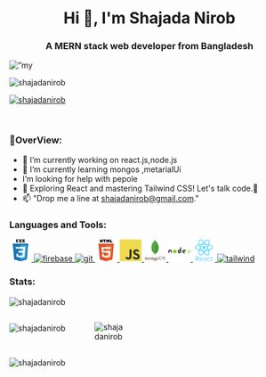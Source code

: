 
 <h1 align="center">Hi 👋, I'm Shajada Nirob</h1>
<h3 align="center">A MERN stack web developer from Bangladesh</h3>
<img width="full" height="full" src="https://i.ibb.co/52znG1Q/iam.png" alt=”my banner”>

<p align="left"> <img src="https://komarev.com/ghpvc/?username=shajadanirob&label=Profile%20views&color=0e75b6&style=flat" alt="shajadanirob" /> </p>

<p align="left"> <a href="https://github.com/ryo-ma/github-profile-trophy"><img src="https://github-profile-trophy.vercel.app/?username=shajadanirob" alt="shajadanirob" /></a> </p>

<p align="left"> <a href="https://twitter.com/" target="blank"><img src="https://img.shields.io/twitter/follow/?logo=twitter&style=for-the-badge" alt="" /></a> </p>
<h3 align="left">👀OverView:</h3>

- 🔭 I’m currently working on react.js,node.js
- 🌱 I’m currently learning mongos ,metarialUi
-  I’m looking for help with pepole
- 💬 Exploring React and mastering Tailwind CSS! Let's talk code.🚀 
- 📫 "Drop me a line at shajadanirob@gmail.com."




<p align="left">
</p>

<h3 align="left">Languages and Tools:</h3>
<p align="left"> <a href="https://www.w3schools.com/css/" target="_blank" rel="noreferrer"> <img src="https://raw.githubusercontent.com/devicons/devicon/master/icons/css3/css3-original-wordmark.svg" alt="css3" width="40" height="40"/> </a> <a href="https://firebase.google.com/" target="_blank" rel="noreferrer"> <img src="https://www.vectorlogo.zone/logos/firebase/firebase-icon.svg" alt="firebase" width="40" height="40"/> </a> <a href="https://git-scm.com/" target="_blank" rel="noreferrer"> <img src="https://www.vectorlogo.zone/logos/git-scm/git-scm-icon.svg" alt="git" width="40" height="40"/> </a> <a href="https://www.w3.org/html/" target="_blank" rel="noreferrer"> <img src="https://raw.githubusercontent.com/devicons/devicon/master/icons/html5/html5-original-wordmark.svg" alt="html5" width="40" height="40"/> </a> <a href="https://developer.mozilla.org/en-US/docs/Web/JavaScript" target="_blank" rel="noreferrer"> <img src="https://raw.githubusercontent.com/devicons/devicon/master/icons/javascript/javascript-original.svg" alt="javascript" width="40" height="40"/> </a> <a href="https://www.mongodb.com/" target="_blank" rel="noreferrer"> <img src="https://raw.githubusercontent.com/devicons/devicon/master/icons/mongodb/mongodb-original-wordmark.svg" alt="mongodb" width="40" height="40"/> </a> <a href="https://nodejs.org" target="_blank" rel="noreferrer"> <img src="https://raw.githubusercontent.com/devicons/devicon/master/icons/nodejs/nodejs-original-wordmark.svg" alt="nodejs" width="40" height="40"/> </a> <a href="https://reactjs.org/" target="_blank" rel="noreferrer"> <img src="https://raw.githubusercontent.com/devicons/devicon/master/icons/react/react-original-wordmark.svg" alt="react" width="40" height="40"/> </a> <a href="https://tailwindcss.com/" target="_blank" rel="noreferrer"> <img src="https://www.vectorlogo.zone/logos/tailwindcss/tailwindcss-icon.svg" alt="tailwind" width="40" height="40"/> </a> </p>

<h3 align="left">Stats:</h3>

<p><img  align="center" src="https://github-readme-streak-stats.herokuapp.com/?user=shajadanirob&" alt="shajadanirob" /></p>

<div style="display: flex; flex-direction: row;">
<p><img align="center" style="height: auto; width: 50%;"  src="https://github-profile-summary-cards.vercel.app/api/cards/profile-details?username=shajadanirob&theme=radical" alt="shajadanirob" /></p>


<p>&nbsp;<img align="right" style="height: auto; width: 50%;" src="https://github-readme-stats.vercel.app/api?username=shajadanirob&show_icons=true&locale=en" alt="shajadanirob" /></p>
</div>



  <p><img align="center" src="https://github-readme-stats.vercel.app/api/top-langs?username=shajadanirob&show_icons=true&locale=en&layout=compact" alt="shajadanirob" /></p>